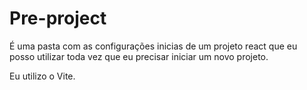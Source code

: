 # Pre-project
 É uma pasta com as configurações inicias de um projeto react que eu posso utilizar toda vez que eu precisar iniciar um novo projeto.
 
 Eu utilizo o Vite.
